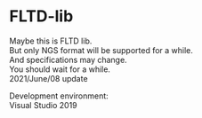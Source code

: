 # FLTD-lib

Maybe this is FLTD lib.  
But only NGS format will be supported for a while.  
And specifications may change.  
You should wait for a while.  
2021/June/08 update

Development environment:  
Visual Studio 2019
